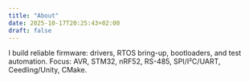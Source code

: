 ```yaml
---
title: "About"
date: 2025-10-17T20:25:43+02:00
draft: false 
---
```


I build reliable firmware: drivers, RTOS bring-up, bootloaders, and test automation. Focus: AVR, STM32, nRF52, RS-485, SPI/I²C/UART, Ceedling/Unity, CMake.

